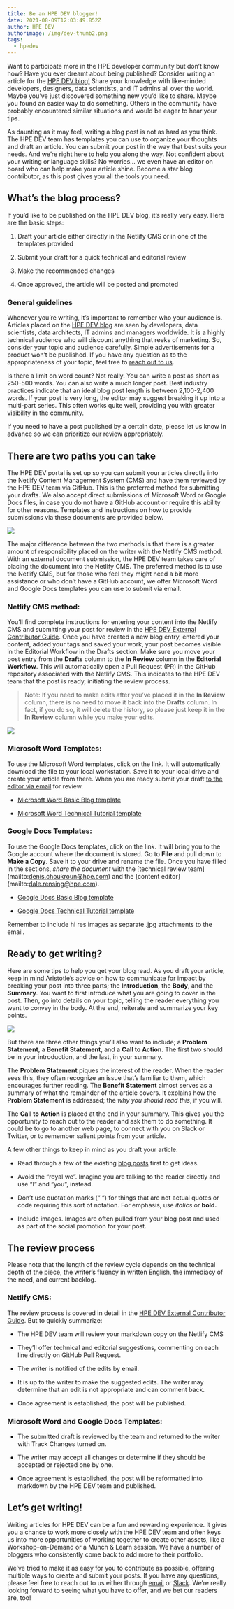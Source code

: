 ```yaml
---
title: Be an HPE DEV blogger!
date: 2021-08-09T12:03:49.852Z
author: HPE DEV
authorimage: /img/dev-thumb2.png
tags:
  - hpedev
---
```

Want to participate more in the HPE developer community but don’t know how? Have you ever dreamt about being published? Consider writing an article for the [HPE DEV blog!](https://developer.hpe.com/blog) Share your knowledge with like-minded developers, designers, data scientists, and IT admins all over the world. Maybe you’ve just discovered something new you’d like to share. Maybe you found an easier way to do something. Others in the community have probably encountered similar situations and would be eager to hear your tips. 

As daunting as it may feel, writing a blog post is not as hard as you think. The HPE DEV team has templates you can use to organize your thoughts and draft an article. You can submit your post in the way that best suits your needs. And we’re right here to help you along the way. Not confident about your writing or language skills? No worries… we even have an editor on board who can help make your article shine. Become a star blog contributor, as this post gives you all the tools you need.

## What’s the blog process?

If you’d like to be published on the HPE DEV blog, it’s really very easy. Here are the basic steps:

1. Draft your article either directly in the Netlify CMS or in one of the templates provided

2. Submit your draft for a quick technical and editorial review 

3. Make the recommended changes

4. Once approved, the article will be posted and promoted


### General guidelines

Whenever you’re writing, it’s important to remember who your audience is. Articles placed on the [HPE DEV blog](https://developer.hpe.com/blog) are seen by developers, data scientists, data architects, IT admins and managers worldwide. It is a highly technical audience who will discount anything that reeks of marketing. So, consider your topic and audience carefully. Simple advertisements for a product won’t be published. If you have any question as to the appropriateness of your topic, feel free to [reach out to us](mailto:hpedev@hpe.com). 

Is there a limit on word count? Not really. You can write a post as short as 250-500 words. You can also write a much longer post. Best industry practices indicate that an ideal blog post length is between 2,100-2,400 words. If your post is very long, the editor may suggest breaking it up into a multi-part series. This often works quite well, providing you with greater visibility in the community. 

If you need to have a post published by a certain date, please let us know in advance so we can prioritize our review appropriately.

## There are two paths you can take

The HPE DEV portal is set up so you can submit your articles directly into the Netlify Content Management System (CMS) and have them reviewed by the HPE DEV team via GitHub. This is the preferred method for submitting your drafts. We also accept direct submissions of Microsoft Word or Google Docs files, in case you do not have a GitHub account or require this ability for other reasons. Templates and instructions on how to provide submissions via these documents are provided below.

![](/img/blogger-two-paths-2.jpg)

The major difference between the two methods is that there is a greater amount of responsibility placed on the writer with the Netlify CMS method. With an external document submission, the HPE DEV team takes care of placing the document into the Netlify CMS. The preferred method is to use the Netlify CMS, but for those who feel they might need a bit more assistance or who don’t have a GitHub account, we offer Microsoft Word and Google Docs templates you can use to submit via email.

### Netlify CMS method:

You’ll find complete instructions for entering your content into the Netlify CMS and submitting your post for review in the [HPE DEV External Contributor Guide](https://github.com/hpe-dev-incubator/hpe-dev-portal/blob/master/docs/ContributorGuide-v2.md). Once you have created a new blog entry, entered your content, added your tags and saved your work, your post becomes visible in the Editorial Workflow in the Drafts section. Make sure you move your post entry from the **Drafts** column to the **In Review** column in the **Editorial Workflow**. This will automatically open a Pull Request (PR) in the GitHub repository associated with the Netlify CMS. This indicates to the HPE DEV team that the post is ready, initiating the review process. 

> Note: If you need to make edits after you’ve placed it in the **In Review** column, there is no need to move it back into the **Drafts** column. In fact, if you do so, it will delete the history, so please just keep it in the **In Review** column while you make your edits.

![](/img/blogger-workflow.jpg)

### Microsoft Word Templates:

To use the Microsoft Word templates, click on the link. It will automatically download the file to your local workstation. Save it to your local drive and create your article from there. When you are ready submit your draft [to the editor via email](mailto:hpedev@hpe.com) for review. 

* [Microsoft Word Basic Blog template](https://hpe-developer-portal.s3.amazonaws.com/uploads/media/2021/8/HPE-DEV-BASIC-BLOG-TEMPLATE-FINAL.docx)

* [Microsoft Word Technical Tutorial template](https://hpe-developer-portal.s3.amazonaws.com/uploads/media/2021/8/HPE-DEV-TECHNICAL-TUTORIAL-TEMPLATE-FINAL.docx)


### Google Docs Templates:

To use the Google Docs templates, click on the link. It will bring you to the Google account where the document is stored. Go to **File** and pull down to **Make a Copy**. Save it to your drive and rename the file. Once you have filled in the sections, *share the document* with the \[technical review team](mailto:denis.choukroun@hpe.com) and the \[content editor](mailto:dale.rensing@hpe.com).

* [Google Docs Basic Blog template](https://docs.google.com/document/d/1uAHcsJxavfmC0oRoccjBFI_WmuALDWhOINATiCEoDIw/edit?usp=sharing)

* [Google Docs Technical Tutorial template](https://docs.google.com/document/d/1bY0QL0TYgQtzjCF4JpsLbDMvPUMarIwQoVZFjQYej1Y/edit?usp=sharing)

Remember to include hi res images as separate .jpg attachments to the email.

## Ready to get writing?

Here are some tips to help you get your blog read. As you draft your article, keep in mind Aristotle’s advice on how to communicate for impact by breaking your post into three parts; the **Introduction**, the **Body**, and the **Summary**. You want to first introduce what you are going to cover in the post. Then, go into details on your topic, telling the reader everything you want to convey in the body. At the end, reiterate and summarize your key points.

![](/img/blogger-aristotle.jpg)

But there are three other things you’ll also want to include; a **Problem Statement**, a **Benefit Statement**, and a **Call to Action**. The first two should be in your introduction, and the last, in your summary. 

The **Problem Statement** piques the interest of the reader. When the reader sees this, they often recognize an issue that’s familiar to them, which encourages further reading. The **Benefit Statement** almost serves as a summary of what the remainder of the article covers. It explains how the **Problem Statement** is addressed; the *why you should read this*, if you will.

The **Call to Action** is placed at the end in your summary. This gives you the opportunity to reach out to the reader and ask them to do something. It could be to go to another web page, to connect with you on Slack or Twitter, or to remember salient points from your article.

A few other things to keep in mind as you draft your article:

* Read through a few of the existing [blog posts](https://developer.hpe.com/blog) first to get ideas.

* Avoid the “royal we”. Imagine you are talking to the reader directly and use “I” and “you”, instead.

* Don’t use quotation marks (“  “) for things that are not actual quotes or code requiring this sort of notation. For emphasis, use *italics* or **bold.**

* Include images. Images are often pulled from your blog post and used as part of the social promotion for your post.


## The review process

Please note that the length of the review cycle depends on the technical depth of the piece, the writer’s fluency in written English, the immediacy of the need, and current backlog.

### Netlify CMS:

The review process is covered in detail in the [HPE DEV External Contributor Guide](https://github.com/hpe-dev-incubator/hpe-dev-portal/blob/master/docs/ContributorGuide-v2.md). But to quickly summarize:

* The HPE DEV team will review your markdown copy on the Netlify CMS

* They’ll offer technical and editorial suggestions, commenting on each line directly on GitHub Pull Request.

* The writer is notified of the edits by email.

* It is up to the writer to make the suggested edits. The writer may determine that an edit is not appropriate and can comment back. 

* Once agreement is established, the post will be published.


### Microsoft Word and Google Docs Templates:

* The submitted draft is reviewed by the team and returned to the writer with Track Changes turned on. 

* The writer may accept all changes or determine if they should be accepted or rejected one by one. 

* Once agreement is established, the post will be reformatted into markdown by the HPE DEV team and published.


## Let’s get writing!

Writing articles for HPE DEV can be a fun and rewarding experience. It gives you a chance to work more closely with the HPE DEV team and often keys us into more opportunities of working together to create other assets, like a Workshop-on-Demand or a Munch & Learn session. We have a number of bloggers who consistently come back to add more to their portfolio. 

We’ve tried to make it as easy for you to contribute as possible, offering multiple ways to create and submit your posts. If you have any questions, please feel free to reach out to us either through [email](mailto:hpedev@hpe.com) or [Slack](https://slack.hpedev.io/). We’re really looking forward to seeing what you have to offer, and we bet our readers are, too!